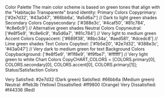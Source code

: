 Color Palette
The main color scheme is based on green tones that align with the "Habitação Transparente" brand identity:
Primary Colors
Copyprimary: ['#2e7d32', '#43a047', '#66bb6a', '#a5d6a7']  // Dark to light green shades
Secondary Colors
Copysecondary: ['#388e3c', '#4caf50', '#81c784', '#c8e6c9']  // Alternative green shades
Neutral Colors
Copyneutral: ['#e8f5e9', '#c8e6c9', '#a5d6a7', '#81c784']  // Very light to medium green
Accent Colors
Copyaccent: ['#689f38', '#8bc34a', '#aed581', '#dcedc8']  // Lime green shades
Text Colors
Copytext: ['#1b5e20', '#2e7d32', '#388e3c', '#43a047']  // Very dark to medium green for text
Background Colors
Copybackground: ['#e8f5e9', '#f1f8e9', '#f9fbe7', '#ffffff']  // Very light green to white
Chart Colors
CopyCHART_COLORS = [COLORS.primary[0], COLORS.secondary[0], COLORS.accent[0], COLORS.primary[1]];
Status/Satisfaction Colors

Very Satisfied: #2e7d32 (Dark green)
Satisfied: #66bb6a (Medium green)
Neutral: #ffeb3b (Yellow)
Dissatisfied: #ff9800 (Orange)
Very Dissatisfied: #f44336 (Red)